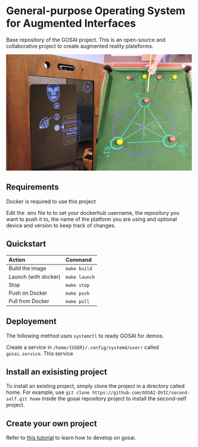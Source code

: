 # General-purpose Operating System for Augmented Interfaces

Base repository of the GOSAI project. This is an open-source and collaborative project to create augmented reality plateforms.

![placeholder](docs/gosai_banner.png)

## Requirements

Docker is required to use this project

Edit the .env file to to set your dockerhub username, the repository you want to push it to, the name of the platform you are using and optional device and version to keep track of changes.

## Quickstart

|Action                 |Command      |
|:----------------------|:------------|
|Build the image        |`make build` |
|Launch (with docker)   |`make launch`|
|Stop                   |`make stop`  |
|Push on Docker         |`make push`  |
|Pull from Docker       |`make pull`  |

## Deployement

The following method uses `systemctl` to ready GOSAI for demos.

Create a service in `/home/{USER}/.config/systemd/user/` called `gosai.service`. This service

## Install an exisisting project

To install an existing project, simply clone the project in a directory called home. For example, use `git clone https://github.com/GOSAI-DVIC/second-self.git home` inside the gosai repository project to install the second-self project.

## Create your own project

Refer to [this tutorial]() to learn how to develop on gosai.
